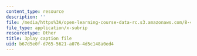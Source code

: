 ```yaml
---
content_type: resource
description: ''
file: /media/https%3A/open-learning-course-data-rc.s3.amazonaws.com/8-422-atomic-and-optical-physics-ii-spring-2013/b67d5e0fd7655621a0764d5c148a0ed4_hmAp4ASxmKs.vtt
file_type: application/x-subrip
resourcetype: Other
title: 3play caption file
uid: b67d5e0f-d765-5621-a076-4d5c148a0ed4
---
```

